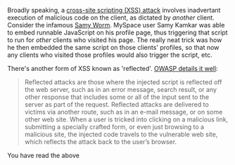 Broadly speaking, a [cross-site scripting (XSS) attack](https://www.owasp.org/index.php/Top_10_2013-A3-Cross-Site_Scripting_%28XSS%29) involves inadvertant execution of malicious code on the client, as dictated by *another* client. Consider the infamous [Samy Worm](http://betanews.com/2005/10/13/cross-site-scripting-worm-hits-myspace/). MySpace user Samy Kamkar was able to embed runnable JavaScript on his profile page, thus triggering that script to run for *other* clients who visited his page. The really neat trick was how he then embedded the same script on those clients' profiles, so that now any clients who visited those profiles would also trigger the script, etc.

There's another form of XSS known as 'reflected'. [OWASP details it well](https://www.owasp.org/index.php/Cross-site_Scripting_%28XSS%29#Reflected_XSS_Attacks):
> Reflected attacks are those where the injected script is reflected off the web server, such as in an error message, search result, or any other response that includes some or all of the input sent to the server as part of the request. Reflected attacks are delivered to victims via another route, such as in an e-mail message, or on some other web site. When a user is tricked into clicking on a malicious link, submitting a specially crafted form, or even just browsing to a malicious site, the injected code travels to the vulnerable web site, which reflects the attack back to the user’s browser.

<guide>
You have read the above
</guide>

<script>alert('this is XSS');</script>